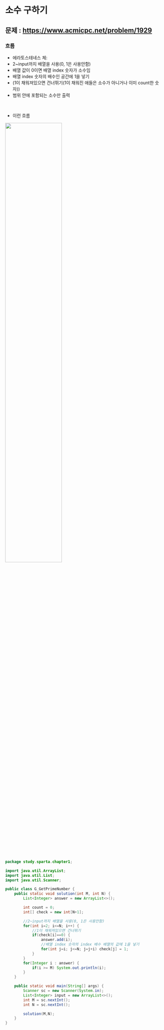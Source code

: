# 소수 구하기

## 문제 : https://www.acmicpc.net/problem/1929

### 흐름
- 에라토스테네스 체:   
- 2~input까지 배열을 사용(0, 1은 사용안함)   
- 배열 값이 0이면 배열 index 숫자가 소수임   
- 배열 index 숫자의 배수인 공간에 1을 넣기   
- (1이 채워져있으면 건너뛰기(1이 채워진 애들은 소수가 아니거나 이미 count한 숫자))   
- 범위 안에 포함되는 소수만 출력

<br>

- 이런 흐름
<img src="https://user-images.githubusercontent.com/44156173/145051134-cc4f40c3-a745-484c-a395-5c93cdb42f00.png" width="60%">


```java
package study.sparta.chapter1;

import java.util.ArrayList;
import java.util.List;
import java.util.Scanner;

public class G_GetPrimeNumber {
    public static void solution(int M, int N) {
        List<Integer> answer = new ArrayList<>();

        int count = 0;
        int[] check = new int[N+1];

        //2~input까지 배열을 사용(0, 1은 사용안함)
        for(int i=2; i<=N; i++) {
            //1이 채워져있으면 건너뛰기
            if(check[i]==0) {
                answer.add(i);
                //배열 index 숫자의 index 배수 배열의 값에 1을 넣기
                for(int j=i; j<=N; j=j+i) check[j] = 1;
            }
        }
        for(Integer i : answer) {
            if(i >= M) System.out.println(i);
        }
    }

    public static void main(String[] args) {
        Scanner sc = new Scanner(System.in);
        List<Integer> input = new ArrayList<>();
        int M = sc.nextInt();
        int N = sc.nextInt();

        solution(M,N);
    }
}
```

